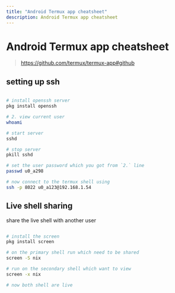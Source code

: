 ```yaml
---
title: "Android Termux app cheatsheet"
description: Android Termux app cheatsheet
---
```


# Android Termux app cheatsheet
> https://github.com/termux/termux-app#github

## setting up ssh
```bash

# install openssh server
pkg install openssh

# 2. view current user
whoami

# start server
sshd

# stop server
pkill sshd

# set the user password which you got from `2.` line
passwd u0_a298

# now connect to the termux shell using
ssh -p 8022 u0_a123@192.168.1.54

```

## Live shell sharing
share the live shell with another user
```bash

# install the screen
pkg install screen

# on the primary shell run which need to be shared
screen -S nix

# run on the secondary shell which want to view
screen -x nix

# now both shell are live
```


